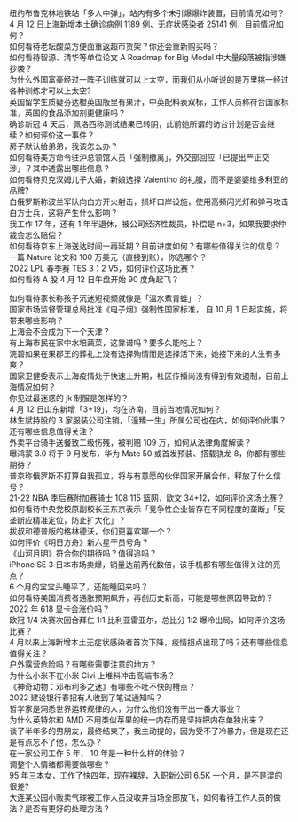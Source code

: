 纽约布鲁克林地铁站「多人中弹」，站内有多个未引爆爆炸装置，目前情况如何？  
4 月 12 日上海新增本土确诊病例 1189 例、无症状感染者 25141 例，目前情况如何？  
如何看待老坛酸菜方便面重返超市货架？你还会重新购买吗？  
如何看待智源、清华等单位论文 A Roadmap for Big Model 中大量段落被指涉嫌抄袭？  
为什么外国富豪经过一阵子训练就可以上太空，而我们从小听说的是万里挑一经过各种训练才可以上太空?  
英国留学生质疑芬达橙英国版里有果汁，中英配料表双标，工作人员称符合国家标准，英国的食品添加剂更健康吗？  
确诊新冠 4 天后，佩洛西称测试结果已转阴，此前她所谓的访台计划是否会继续？如何评价这一事件？  
房子默认给弟弟，我该怎么办？  
如何看待美方命令驻沪总领馆人员「强制撤离」，外交部回应「已提出严正交涉」？其中透露出哪些信息？  
如何看待贝克汉姆儿子大婚，新娘选择 Valentino 的礼服，而不是婆婆维多利亚的品牌?  
白俄罗斯称波兰军队向白方开火射击，损坏口岸设施，使用高频闪光灯和弹弓攻击白方士兵，这将产生什么影响？  
我工作 17 年，还有 1 年半退休，被公司经济性裁员，补偿是 n+3，如果我要求仲裁会怎么赔偿？  
如何看待京东上海送达时间一再延期？目前进度如何？有哪些值得关注的信息？  
一篇 Nature 论文和 100 万美元（直接到账），你选哪个？  
2022 LPL 春季赛 TES 3：2 V5，如何评价这场比赛？  
如何看待 A 股 4 月 12 日午盘开始 90 度角起飞？
  
如何看待家长称孩子沉迷短视频就像是「温水煮青蛙」？  
国家市场监督管理总局批准《电子烟》强制性国家标准， 自 10 月 1 日起实施，将带来哪些影响？  
上海会不会成为下一个天津？  
有上海市民在家中水培蔬菜，这靠谱吗？要多久能吃上？  
浣碧如果在果郡王的葬礼上没有选择殉情而是选择活下来，她接下来的人生有多爽？  
国家卫健委表示上海疫情处于快速上升期，社区传播尚没有得到有效遏制，目前上海情况如何？  
你见过最迷惑的 jk 制服是怎样的？  
4 月 12 日山东新增「3+19」，均在济南，目前当地情况如何？  
林生斌持股的 3 家服装公司注销，「潼臻一生」所属公司也在内，如何评价此事？还有哪些信息值得关注？  
外卖平台骑手送餐致二级伤残，被判赔 109 万，如何从法律角度解读？  
曝鸿蒙 3.0 将于 9 月发布，华为 Mate 50 或首发预装、搭载骁龙 8，你都有哪些期待？  
普京称俄罗斯不打算自我孤立，将与有意愿的伙伴国家开展合作，释放了什么信号？  
21-22 NBA 季后赛附加赛骑士 108:115 篮网，欧文 34+12，如何评价这场比赛？  
如何看待中央党校原副校长王东京表示「竞争性企业皆存在不同程度的垄断」「反垄断应精准定位，防止扩大化」？  
拔叔和德普版的格林德沃，你们更喜欢哪一个？  
如何评价《明日方舟》新六星干员号角？  
《山河月明》符合你的期待吗？值得追吗？  
iPhone SE 3 日本市场卖爆，销量达前两代数倍，该手机都有哪些值得关注的亮点？  
6 个月的宝宝头睡平了，还能睡回来吗？  
如何看待美国消费者通胀预期飙升，再创历史新高，可能是哪些原因导致的？  
2022 年 618 显卡会涨价吗？  
欧冠 1/4 决赛次回合拜仁 1:1 比利亚雷亚尔，总比分 1:2 爆冷出局，如何评价这场比赛？  
4 月以来上海新增本土无症状感染者首次下降，疫情拐点出现了吗？还有哪些信息值得关注？  
户外露营危险吗？有哪些需要注意的地方？  
为什么小米不在小米 Civi 上堆料冲击高端市场？  
《神奇动物：邓布利多之迷》有哪些不吐不快的槽点？  
2022 建设银行春招有人收到了笔试通知吗？  
哲学家是洞悉世界运转规律的人，为什么他们没有干出一番大事业？  
为什么英特尔和 AMD 不用类似苹果的统一内存而是坚持把内存单独出来？  
谈了半年多的男朋友，最终结束了，我主动提的，因为受不了冷暴力，但是现在还是有点忘不了他，怎么办？  
在一家公司工作 5 年、 10 年是一种什么样的体验？  
调整个人情绪都需要做哪些？  
95 年三本女，工作了快四年，现在裸辞，入职新公司 6.5K 一个月，是不是混的很差?  
大连某公园小贩卖气球被工作人员没收并当场全部放飞，如何看待工作人员的做法？是否有更好的处理方法？  
